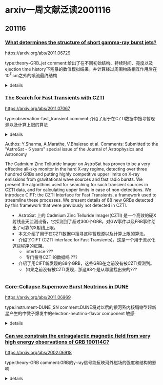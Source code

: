 # arxiv一周文献泛读2001116

## 201116

### [What determines the structure of short gamma-ray burst jets?](./2011.06729)

https://arxiv.org/abs/2011.06729

type:theory-GRB_jet
comment:给出了在不同初始结构、持续时间、亮度以及ejection time history下短暴的数值模拟结果。并计算经过周围物质相互作用后在$10^{11}$cm之外的喷流最终结构

<details>
<summary>details</summary>

Authors: Gerardo Urrutia, Fabio De Colle, Ariadna Murguia-Berthier, Enrico Ramirez-Ruiz
Comments: 9 pages, 7 Figures, submitted to MNRAS

The discovery of GRB 170817A, the first unambiguous off-axis short gamma-ray burst arising from a neutron star merger, has challenged our understanding of the **angular structure of relativistic jets.** The late afterglow of GRB 170817A has been described by a structured jet seen slightly off-axis (at an observer angle of ≈ $20^∘-30^∘$). Studies of the jet dynamics and propagation usually assume that the jet is ejected from the central engine with a top-hat structure and its final structure, which determines the observed light curve and spectra, is primarily regulated by the interaction with the nearby environment. **However, relativistic jets are expected to be produced with a structure that is more complex than a simple top-hat, as shown by global accretion simulations.** In this work, we present results of numerical simulations of short GRBs launched with a wide range of **initial structures, durations, luminosities, and ejection time histories**. We follow the interaction of the jet with the pre-collapse, merger remnant wind and compute its final structure at distances ≳$10^{11}$cm from the central engine. <font color=red>We show that the final jet structure, as well as the resulting afterglow emission (at much larger distances), depend strongly on the initial structure of the jet, its luminosity and duration</font>. We find that the initial structure at the jet is preserved for long-lasting SGRBs, while it is strongly modified for jets barely making their way through the wind. This illustrates the importance of combining the results of global simulations with propagation studies in order to better predict the expected afterglow signatures from neutron star mergers. Structured jets provide a reasonable description of the GRB 170817A afterglow emission with an off-axis angle $θ_{obs}≈22.5^∘$ while top-hat jets do not. 

- GRB 170817A 这一偏轴短暴引起了对结构性喷流的讨论。相对论性喷流的结构应该要比简单的高帽结构复杂。
- 作者给出了在不同初始结构、持续时间、亮度以及ejection time history下短暴的数值模拟结果。并计算经过周围物质相互作用后在$10^{11}$cm之外的喷流最终结构。
  - ejection time history ???
- 发现喷流最终结构以及远距离处的余辉辐射较强地取决于喷流初始结构，亮度以及持续时间。
  - details ??? images ???
- 发现对于持续时间长的短暴，初始喷流结能够构保持下来；而对于几乎不能穿越星风的喷流来说，其结构最终会强烈改变。

</details>

### [The Search for Fast Transients with CZTI](./2011.07067)

https://arxiv.org/abs/2011.07067

type:observation-fast_transient
comment:介绍了用于在CZTI数据中搜寻暂现源以及计算上限的算法

<details>
<summary>details</summay>

Authos: Y.Sharma, A.Marathe, V.Bhalerao et al.
Comments: Submitted to the "AstroSat - 5 years" special issue of the Journal of Astrophysics and Astronomy

The Cadmium Zinc Telluride Imager on AstroSat has proven to be a very effective all-sky monitor in the hard X-ray regime, detecting over three hundred GRBs and putting highly competitive upper limits on X-ray emissions from gravitational wave sources and fast radio bursts. We present the algorithms used for searching for such transient sources in CZTI data, and for calculating upper limits in case of non-detections. We introduce CIFT: the CZTI Interface for Fast Transients, a framework used to streamline these processes. We present details of 88 new GRBs detected by this framework that were previously not detected in CZTI.

- AstroSat 上的 Cadmium Zinc Telluride Imager(CZTI) 是一个高效的硬X射线全天监测设备，它探测到了超过300个GRB，对GW事件以及FRB事件给出了可靠的X射线上限。
- 本文介绍了用于在CZTI数据中搜寻这种暂现源以及计算上限的算法。
- 介绍了CIFT (CZTI interface for Fast Transients)，这是一个用于流水化这些程序的框架。
  - interfrace ???
  - 专门搜寻CZTI的数据吗 ???
- 介绍了用CIFT新发现的88个GRB，这些GRB在之前没有被CZTI探测到。
  - 如果之前没有被CZTI发现，那这88个是从哪里找出来的???

</details>

### [Core-Collapse Supernove Burst Neutrinos in DUNE](./2011.06969)

https://arxiv.org/abs/2011.06969

type:instrument-DUNE_SN
comment:DUNE将对以后的银河系内核塌缩型超新星产生的中微子爆发中的electron-neutrino-flavor component 敏感

<details>
<summary>details</summary>

Author: C.Cuesta (on behalf of the DUNE collaboration)
Comments:  7 pages, 6 figures, ICHEP 2020 Conference Proceedings

The Deep Underground Neutrino Experiment (DUNE), a 4**0-kton fiducial mass underground liquid argon time projection chamber experiment**, will be sensitive to the electron-neutrino-flavor component of the burst of neutrinos expected from the next Galactic core-collapse supernova. Such an observation will bring unique insight into the astrophysics of core collapse as well as into the properties of neutrinos. The recent progress on detection and reconstruction of supernova burst neutrinos in DUNE, including the contribution of the light detection systems are presented. 

- DUNE将对以后的银河系内核塌缩型超新星产生的中微子爆发中的electron-neutrino-flavor component 敏感，这有助于以独特的视角了解核塌缩的天体物理以及中微子的性质。
- 内容主要是DUNE近来的中微子探测以及超新星爆发中微子的重构，包括light detection systems的贡献。
  - light dectection systems, 光探测系统 ???

</details>

### [Can we constrain the extragalactic magnetic field from very high energy observations of GRB 190114C?](./2002.06918.pdf)

https://arxiv.org/abs/2002.06918

type:theory-GRB
comment:GRB的γ-ray信号能反映河外磁场的强度和结构的影响

<details>
<summary>details</summary>

Authors: T.A. Dzhatdoev, E.I. Podlesnyi, I.A. Vaiman
Comments: 8 pages, 4 figures. Accepted for publication in Phys. Rev. D

Primary very high energy γ-rays from γ-ray bursts (GRBs) are partially absorbed on extragalactic background light (EBL) photons with subsequent formation of intergalactic electromagnetic **cascades**. **Characteristics of the observable cascade γ-ray signal are sensitive to the strength and structure of the extragalactic magnetic field (EGMF)**. GRB 190114C was recently detected with the MAGIC imaging atmospheric Cherenkov telescopes, for the first time allowing to estimate the observable cascade intensity. We inquire whether any constraints on the EGMF strength and structure could be obtained from **publicly-available γ-ray data** on GRB 190114C. We present detailed calculations of the observable cascade signal for various EGMF configurations. **We show that the sensitivity of the Fermi-LAT space γ-ray telescope is not sufficient to obtain such constraints on the EGMF parameters.** However, next-generation space γ-ray observatories such as MAST would be able to detect pair echoes from GRBs similar to GRB 190114C for the EGMF strength below $10^{-17}-10^{-18}$ G. 

- 来自GRB的非常高能的γ-rays会部分被河外背景光光子（extragalatic background light photons）吸收，随后形成星系间电磁cascades。
  - intergalactic electromagnetic cascades ？？？ 
- 可观测cascade的γ-ray信号能反映河外磁场（extragalactic magnetic field）的强度和结构的影响。
- GRB 190114C 是地一个可以用来估量可观测cascade 强度的GRB。作者探究了是否可以从GRB 190114C公开的 γ-ray数据 对河外磁场的强度和结构做出限制。
- 文章详细计算了不同河外磁场结构（configuration）下的可观测cascade 信号。
- 证明Fermi-LAT的灵敏度不足以观测到能对河外磁场模型作出限制的数据。而下一代空间γ-ray天文台比如MAST，将能够探测到低于$10^{-17}-10^{-18}$ G的河外磁场下来自类似GRB的pair echoes。

</details>

